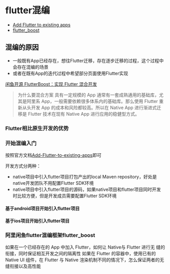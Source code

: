# flutter混编

* [Add Flutter to existing apps](https://github.com/flutter/flutter/wiki/Add-Flutter-to-existing-apps)
* [flutter_boost](https://github.com/alibaba/flutter_boost)

## 混编的原因

* 一般既有App已经存在，想往Flutter迁移，存在逐步迁移的过程，这个过程中会存在混编的场景
* 或者在既有App的迭代过程中希望部分页面使用Flutter实现


[闲鱼开源 FlutterBoost：实现 Flutter 混合开发](https://www.infoq.cn/article/VBqfCIuwdjtU_CmcKaEu)
>为什么要混合方案
具有一定规模的 App 通常有一套成熟通用的基础库，尤其是阿里系 App，一般需要依赖很多体系内的基础库。那么使用 Flutter 重新从头开发 App 的成本和风险都较高。所以在 Native App 进行渐进式迁移是 Flutter 技术在现有 Native App 进行应用的稳健型方式。

### Flutter相比原生开发的优势

### 开始混编入门

按照官方文档[Add-Flutter-to-existing-apps](https://github.com/flutter/flutter/wiki/Add-Flutter-to-existing-apps)即可

开发方式分两种：

* native项目中引入flutter项目打包产出的local Maven repository，好处是native开发团队不用配置Flutter SDK环境
* native项目中引入flutter项目的源码，如果native项目和flutter项目同时开发时比较方便，但是开发成员需要配置Flutter SDK环境

#### 基于android项目开始引入flutter项目

#### 基于ios项目开始引入flutter项目

### 阿里闲鱼flutter混编框架flutter_boost

如果在一个已经存在的 App 中加入 Flutter，如何让 Native与 Flutter 进行无 缝的衔接，同时保证相互开发之间的隔离性
如果在 Flutter 的容器中，使用已有的 Native UI 组件，在 Flutter 与 Native 渲染机制不同的情况下，怎么保证两者的无缝衔接以及高性能